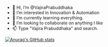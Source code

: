 - 👋 Hi, I’m @VajiraPrabuddhaka
- 👀 I’m interested in Innovation & Automation
- 🌱 I’m currently learning everything.
- 💞️ I’m looking to collaborate on anything I like
- 📫 Type "Vajira Prabuddhaka" and search.

[![Anurag's GitHub stats](https://github-readme-stats.vercel.app/api?username=vajiraprabuddhaka&count_private=true&show_icons=true&theme=radical)](https://github.com/anuraghazra/github-readme-stats)

<!---
VajiraPrabuddhaka/VajiraPrabuddhaka is a ✨ special ✨ repository because its `README.md` (this file) appears on your GitHub profile.
You can click the Preview link to take a look at your changes.
--->

